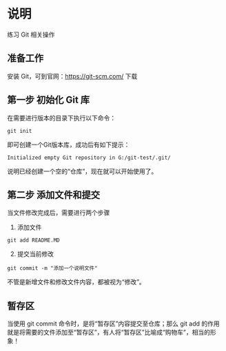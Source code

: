 # 说明
练习 Git 相关操作
## 准备工作
安装 Git，可到官网：https://git-scm.com/ 下载

## 第一步 初始化 Git 库
在需要进行版本的目录下执行以下命令：
```
git init
```
即可创建一个Git版本库，成功后有如下提示：
```
Initialized empty Git repository in G:/git-test/.git/
```
说明已经创建一个空的“仓库”，现在就可以开始使用了。

## 第二步 添加文件和提交
当文件修改完成后，需要进行两个步骤
1. 添加文件
```
git add README.MD
```
2. 提交当前修改
```
git commit -m "添加一个说明文件"
```
不管是新增文件和修改文件内容，都被视为“修改”。

## 暂存区
当使用 git commit 命令时，是将“暂存区”内容提交至仓库；那么 git add 的作用就是将需要的文件添加至“暂存区”，有人将“暂存区”比喻成“购物车”，相当的形象！
